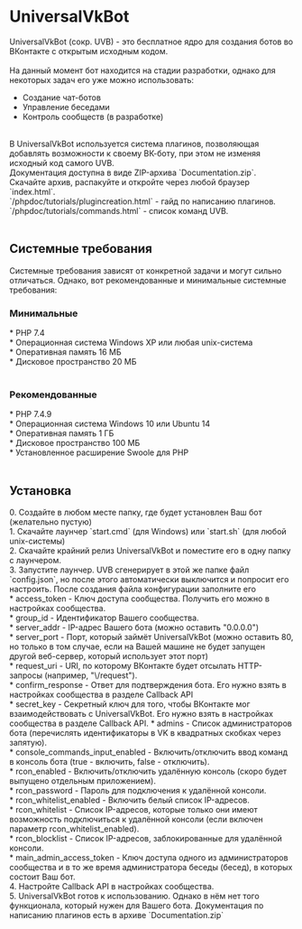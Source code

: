 # UniversalVkBot
UniversalVkBot (сокр. UVB) - это бесплатное ядро для создания ботов во ВКонтакте с открытым исходным кодом.<br>
<br>
На данный момент бот находится на стадии разработки, однако для некоторых задач его уже можно использовать:<br>
* Создание чат-ботов<br>
* Управление беседами<br>
* Контроль сообществ (в разработке)<br>
<br>
В UniversalVkBot используется система плагинов, позволяющая добавлять возможности к своему ВК-боту, при этом не изменяя исходный код самого UVB.<br>
Документация доступна в виде ZIP-архива `Documentation.zip`. Скачайте архив, распакуйте и откройте через любой браузер `index.html`.<br>
`/phpdoc/tutorials/plugincreation.html` - гайд по написанию плагинов.<br>
`/phpdoc/tutorials/commands.html` - список команд UVB.<br>
<br>
<h2>Системные требования</h2>
Системные требования зависят от конкретной задачи и могут сильно отличаться. Однако, вот рекомендованные и минимальные системные требования:
<h3>Минимальные</h3>
* PHP 7.4<br>
* Операционная система Windows XP или любая unix-система<br>
* Оперативная память 16 МБ<br>
* Дисковое пространство 20 МБ<br>
<br>
<h3>Рекомендованные</h3>
* PHP 7.4.9<br>
* Операционная система Windows 10 или Ubuntu 14<br>
* Оперативная память 1 ГБ<br>
* Дисковое пространство 100 МБ<br>
* Установленное расширение Swoole для PHP<br>
<br>
<h2>Установка</h2>
0. Создайте в любом месте папку, где будет установлен Ваш бот (желательно пустую)<br>
1. Скачайте лаунчер `start.cmd` (для Windows) или `start.sh` (для любой unix-системы)<br>
2. Скачайте крайний релиз UniversalVkBot и поместите его в одну папку с лаунчером.<br>
3. Запустите лаунчер. UVB сгенерирует в этой же папке файл `config.json`, но после этого автоматически выключится и попросит его настроить. После создания файла конфигурации заполните его<br>
* access_token - Ключ доступа сообщества. Получить его можно в настройках сообщества.<br>
* group_id - Идентификатор Вашего сообщества.<br>
* server_addr - IP-адрес Вашего бота (можно оставить "0.0.0.0")<br>
* server_port - Порт, который займёт UniversalVkBot (можно оставить 80, но только в том случае, если на Вашей машине не будет запущен другой веб-сервер, который использует этот порт)<br>
* request_uri - URI, по которому ВКонтакте будет отсылать HTTP-запросы (например, "\/request").<br>
* confirm_response - Ответ для подтверждения бота. Его нужно взять в настройках сообщества в разделе Callback API<br>
* secret_key - Секретный ключ для того, чтобы ВКонтакте мог взаимодействовать с UniversalVkBot. Его нужно взять в настройках сообщества в разделе Callback API.
* admins - Список администраторов бота (перечислять идентификаторы в VK в квадратных скобках через запятую).<br>
* console_commands_input_enabled - Включить/отключить ввод команд в консоль бота (true - включить, false - отключить).<br>
* rcon_enabled - Включить/отключить удалённую консоль (скоро будет выпущено отдельным приложением).<br>
* rcon_password - Пароль для подключения к удалённой консоли.<br>
* rcon_whitelist_enabled - Включить белый список IP-адресов.<br>
* rcon_whitelist - Список IP-адресов, которые только они имеют возможность подключиться к удалённой консоли (если включен параметр rcon_whitelist_enabled).<br>
* rcon_blocklist - Список IP-адресов, заблокированные для удалённой консоли.<br>
* main_admin_access_token - Ключ доступа одного из администраторов сообщества и в то же время администратора беседы (бесед), в которых состоит Ваш бот.<br>
4. Настройте Callback API в настройках сообщества.<br>
5. UniversalVkBot готов к использованию. Однако в нём нет того функционала, который нужен для Вашего бота. Документация по написанию плагинов есть в архиве `Documentation.zip`<br>